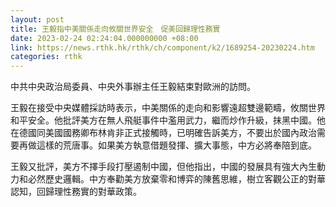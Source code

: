 ```yaml
---
layout: post
title: 王毅指中美關係走向攸關世界安全　促美回歸理性務實
date: 2023-02-24 02:24:04.000000000 +08:00
link: https://news.rthk.hk/rthk/ch/component/k2/1689254-20230224.htm
categories: rthk
---
```


中共中央政治局委員、中央外事辦主任王毅結束對歐洲的訪問。

王毅在接受中央媒體採訪時表示，中美關係的走向和影響遠超雙邊範疇，攸關世界和平安全。他批評美方在無人飛艇事件中濫用武力，繼而炒作升級，抹黑中國。他在德國同美國國務卿布林肯非正式接觸時，已明確告訴美方，不要出於國內政治需要再做這樣的荒唐事。如果美方執意借題發揮、擴大事態，中方必將奉陪到底。

王毅又批評，美方不擇手段打壓遏制中國，但他指出，中國的發展具有強大內生動力和必然歷史邏輯。中方奉勸美方放棄零和博弈的陳舊思維，樹立客觀公正的對華認知，回歸理性務實的對華政策。
